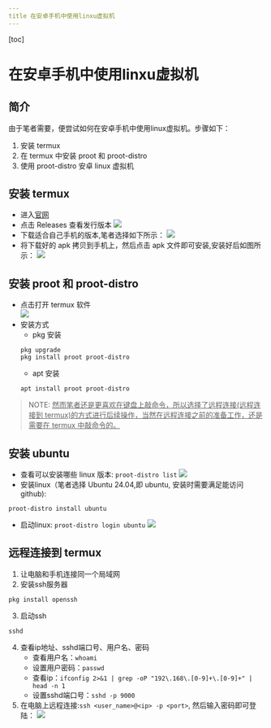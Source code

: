 ```yaml
---
title 在安卓手机中使用linxu虚拟机
---
```

[toc]

# 在安卓手机中使用linxu虚拟机
## 简介
由于笔者需要，便尝试如何在安卓手机中使用linux虚拟机。步骤如下：
1. 安装 termux
2. 在 termux 中安装 proot 和 proot-distro
3. 使用 proot-distro 安卓 linux 虚拟机
## 安装 termux
* 进入[官网](https://github.com/termux/termux-app)
* 点击 Releases 查看发行版本 
![](./termux-for-android/open-web-termux.png)
* 下载适合自己手机的版本,笔者选择如下所示：
![](./termux-for-android/install-termux.png)
* 将下载好的 apk 拷贝到手机上，然后点击 apk 文件即可安装,安装好后如图所示：
![](./termux-for-android/termux.png)
## 安装 proot 和 proot-distro
* 点击打开 termux 软件  
![](./termux-for-android/open-termux.png)  
* 安装方式
    * pkg 安装
    ```shell
    pkg upgrade
    pkg install proot proot-distro
    ```
    * apt 安装
    ```shell
    apt install proot proot-distro
    ```
>NOTE: <u>然而笔者还是更喜欢在键盘上敲命令，所以选择了远程连接(远程连接到 termux)的方式进行后续操作，当然在远程连接之前的准备工作，还是需要在 termux 中敲命令的。</u>
## 安装 ubuntu
* 查看可以安装哪些 linux 版本: `proot-distro list`
![](./termux-for-android/install-ubuntu.png)
* 安装linux（笔者选择 Ubuntu 24.04,即 ubuntu, 安装时需要满足能访问github):
```shell
proot-distro install ubuntu
```
* 启动linux: `proot-distro login ubuntu`
![](./termux-for-android/login-ubuntu.png)
## 远程连接到 termux
1. 让电脑和手机连接同一个局域网
2. 安装ssh服务器
```shell
pkg install openssh
```
3. 启动ssh
```shell
sshd
```
4. 查看ip地址、sshd端口号、用户名、密码
    * 查看用户名：`whoami`
    * 设置用户密码：`passwd`
    * 查看ip：`ifconfig 2>&1 | grep -oP "192\.168\.[0-9]+\.[0-9]+" | head -n 1`
    * 设置sshd端口号：`sshd -p 9000`
5. 在电脑上远程连接:`ssh <user_name>@<ip> -p <port>`, 然后输入密码即可登陆：
![](./termux-for-android/remote-login.png)
